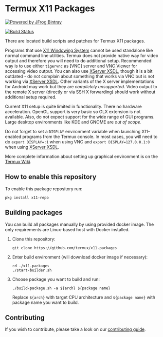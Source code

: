 # Termux X11 Packages

[![Powered by JFrog Bintray](./.github/static/powered-by-bintray.png)](https://bintray.com)

[![Build Status](https://api.cirrus-ci.com/github/termux/x11-packages.svg?branch=android-5)](https://cirrus-ci.com/github/termux/x11-packages)

There are located build scripts and patches for Termux X11 packages.

Programs that use [X11 Windowing System] cannot be used standalone like normal
command line utilities. Termux does not provide native way for video output and
therefore you will need to do additional setup. Recommended way is to use either
`tigervnc` as [VNC] server and [VNC Viewer] for accessing video output. You can
also use [XServer XSDL], though it is a bit outdated - do not complain about
something that works via VNC but is not working via [XServer XSDL]. Other
variants of the X server implementations for Android may work but they are
*completely unsupported*. Video output to the remote X server (directly or via
SSH X forwarding) should work without additional setup required.

Current X11 setup is quite limited in functionality. There no hardware
acceleration. OpenGL support is very basic so GLX extension is not available.
Also, do not expect support for the wide range of GUI programs. Large desktop
environments like KDE and GNOME are *out of scope*.

Do not forget to set a `DISPLAY` environment variable when launching X11-enabled
programs from the Termux console. In most cases, you will need to do
`export DISPLAY=:1` when using VNC and `export DISPLAY=127.0.0.1:0` when using
[XServer XSDL].

More complete information about setting up graphical environment is on the
[Termux Wiki].

## How to enable this repository

To enable this package repository run:
```ShellSession
pkg install x11-repo
```

## Building packages

You can build all packages manually by using provided docker image. The only
requirements are Linux-based host with Docker installed.

1. Clone this repository:
	```ShellSession
	git clone https://github.com/termux/x11-packages
	```

2. Enter build environment (will download docker image if necessary):
	```ShellSession
	cd ./x11-packages
	./start-builder.sh
	```

3. Choose package you want to build and run:
	```ShellSession
	./build-package.sh -a ${arch} ${package name}
	```
	Replace `${arch}` with target CPU architecture and `${package name}` with
	package name you want to build.

## Contributing

If you wish to contribute, please take a look on our [contributing guide](./CONTRIBUTING.md).

[X11 Windowing System]: <https://en.wikipedia.org/wiki/X_Window_System>
[Termux Wiki]: <https://wiki.termux.com/wiki/Graphical_Environment>
[VNC Viewer]: <https://play.google.com/store/apps/details?id=com.realvnc.viewer.android>
[XServer XSDL]: <https://play.google.com/store/apps/details?id=x.org.server>
